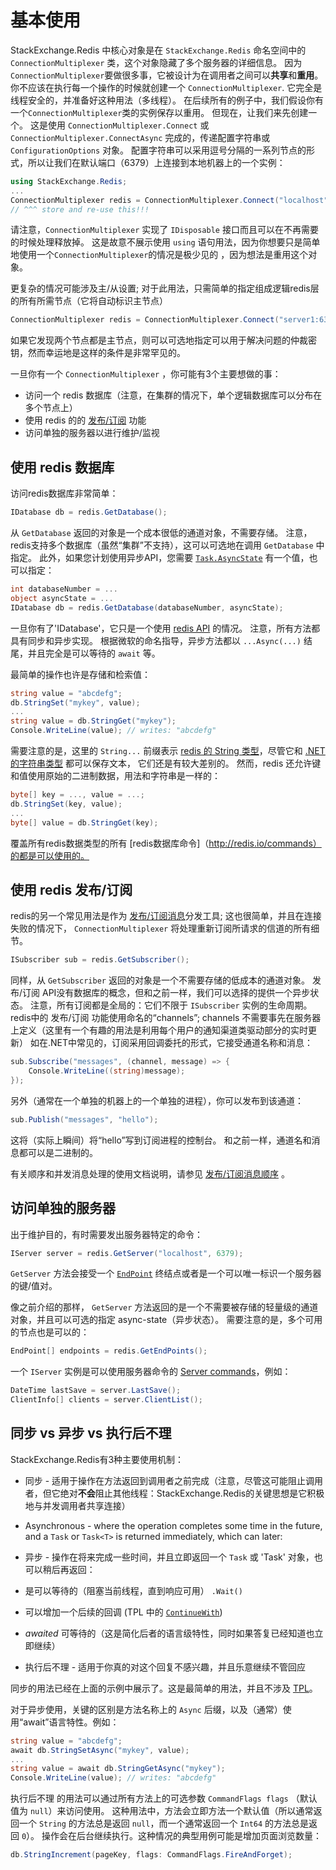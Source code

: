 ﻿基本使用
===

StackExchange.Redis 中核心对象是在 `StackExchange.Redis` 命名空间中的 `ConnectionMultiplexer`  类，这个对象隐藏了多个服务器的详细信息。
因为`ConnectionMultiplexer`要做很多事，它被设计为在调用者之间可以**共享**和**重用**。
你不应该在执行每一个操作的时候就创建一个 `ConnectionMultiplexer`. 它完全是线程安全的，并准备好这种用法（多线程）。
在后续所有的例子中，我们假设你有一个`ConnectionMultiplexer`类的实例保存以重用。 
但现在，让我们来先创建一个。 这是使用 `ConnectionMultiplexer.Connect` 或 `ConnectionMultiplexer.ConnectAsync` 完成的，传递配置字符串或`ConfigurationOptions` 对象。
配置字符串可以采用逗号分隔的一系列节点的形式，所以让我们在默认端口（6379）上连接到本地机器上的一个实例：

``` C#
using StackExchange.Redis;
...
ConnectionMultiplexer redis = ConnectionMultiplexer.Connect("localhost");
// ^^^ store and re-use this!!!
```

请注意，`ConnectionMultiplexer` 实现了 `IDisposable` 接口而且可以在不再需要的时候处理释放掉。
这是故意不展示使用 `using` 语句用法，因为你想要只是简单地使用一个`ConnectionMultiplexer`的情况是极少见的 ，因为想法是重用这个对象。

更复杂的情况可能涉及主/从设置; 对于此用法，只需简单的指定组成逻辑redis层的所有所需节点（它将自动标识主节点）

``` C#
ConnectionMultiplexer redis = ConnectionMultiplexer.Connect("server1:6379,server2:6379");
```

如果它发现两个节点都是主节点，则可以可选地指定可以用于解决问题的仲裁密钥，然而幸运地是这样的条件是非常罕见的。

一旦你有一个  `ConnectionMultiplexer` ，你可能有3个主要想做的事：

- 访问一个 redis 数据库（注意，在集群的情况下，单个逻辑数据库可以分布在多个节点上）
- 使用 redis 的的 [发布/订阅](http://redis.io/topics/pubsub) 功能
- 访问单独的服务器以进行维护/监视

使用 redis 数据库
---

访问redis数据库非常简单：

```C#
IDatabase db = redis.GetDatabase();
```
从 `GetDatabase` 返回的对象是一个成本很低的通道对象，不需要存储。
注意，redis支持多个数据库（虽然“集群”不支持），这可以可选地在调用 `GetDatabase` 中指定。
此外，如果您计划使用异步API，您需要 [`Task.AsyncState`][2] 有一个值，也可以指定：

```C#
int databaseNumber = ...
object asyncState = ...
IDatabase db = redis.GetDatabase(databaseNumber, asyncState);
```

一旦你有了'IDatabase'，它只是一个使用 [redis API](http://redis.io/commands) 的情况。 
注意，所有方法都具有同步和异步实现。 
根据微软的命名指导，异步方法都以 `...Async(...)` 结尾，并且完全是可以等待的 `await` 等。

最简单的操作也许是存储和检索值：

```C#
string value = "abcdefg";
db.StringSet("mykey", value);
...
string value = db.StringGet("mykey");
Console.WriteLine(value); // writes: "abcdefg"
```

需要注意的是，这里的 `String...` 前缀表示 [redis 的 String 类型](http://redis.io/topics/data-types)，尽管它和 [.NET 的字符串类型][3] 都可以保存文本， 它们还是有较大差别的。
然而，redis 还允许键和值使用原始的二进制数据，用法和字符串是一样的：

```C#
byte[] key = ..., value = ...;
db.StringSet(key, value);
...
byte[] value = db.StringGet(key);
```

覆盖所有redis数据类型的所有 [redis数据库命令]（http://redis.io/commands）的都是可以使用的。

使用 redis 发布/订阅
----

redis的另一个常见用法是作为 [发布/订阅消息](http://redis.io/topics/pubsub)分发工具;
这也很简单，并且在连接失败的情况下， `ConnectionMultiplexer` 将处理重新订阅所请求的信道的所有细节。

```C#
ISubscriber sub = redis.GetSubscriber();
```

同样，从 `GetSubscriber` 返回的对象是一个不需要存储的低成本的通道对象。
发布/订阅 API没有数据库的概念，但和之前一样，我们可以选择的提供一个异步状态。
注意，所有订阅都是全局的：它们不限于 `ISubscriber` 实例的生命周期。
redis中的 发布/订阅 功能使用命名的“channels”; channels 不需要事先在服务器上定义（这里有一个有趣的用法是利用每个用户的通知渠道类驱动部分的实时更新）
如在.NET中常见的，订阅采用回调委托的形式，它接受通道名称和消息：

```C#
sub.Subscribe("messages", (channel, message) => {
    Console.WriteLine((string)message);
});
```

另外（通常在一个单独的机器上的一个单独的进程），你可以发布到该通道：

```C#
sub.Publish("messages", "hello");
```

这将（实际上瞬间）将“hello”写到订阅进程的控制台。 和之前一样，通道名和消息都可以是二进制的。

有关顺序和并发消息处理的使用文档说明，请参见 [发布/订阅消息顺序](https://github.com/StackExchange/StackExchange.Redis/blob/master/Docs/PubSubOrder.md) 。

访问单独的服务器
---

出于维护目的，有时需要发出服务器特定的命令：

```C#
IServer server = redis.GetServer("localhost", 6379);
```

`GetServer` 方法会接受一个 [`EndPoint`](http://msdn.microsoft.com/en-us/library/system.net.endpoint(v=vs.110).aspx) 终结点或者是一个可以唯一标识一个服务器的键/值对。

像之前介绍的那样， `GetServer` 方法返回的是一个不需要被存储的轻量级的通道对象，并且可以可选的指定 async-state（异步状态）。
需要注意的是，多个可用的节点也是可以的：

```C#
EndPoint[] endpoints = redis.GetEndPoints();
```

一个 `IServer` 实例是可以使用服务器命令的 [Server commands](http://redis.io/commands#server)，例如：

```C#
DateTime lastSave = server.LastSave();
ClientInfo[] clients = server.ClientList();
```

同步 vs 异步 vs 执行后不理
---

StackExchange.Redis有3种主要使用机制：

- 同步 - 适用于操作在方法返回到调用者之前完成（注意，尽管这可能阻止调用者，但它绝对**不会**阻止其他线程：StackExchange.Redis的关键思想是它积极地与并发调用者共享连接）

- Asynchronous - where the operation completes some time in the future, and a `Task` or `Task<T>` is returned immediately, which can later:

- 异步 - 操作在将来完成一些时间，并且立即返回一个 `Task` 或 'Task<T>' 对象，也可以稍后再返回：

 - 是可以等待的（阻塞当前线程，直到响应可用） `.Wait()`
 - 可以增加一个后续的回调 (TPL 中的 [`ContinueWith`](http://msdn.microsoft.com/en-us/library/system.threading.tasks.task.continuewith(v=vs.110).aspx))
 - *awaited* 可等待的（这是简化后者的语言级特性，同时如果答复已经知道也立即继续） 

- 执行后不理 - 适用于你真的对这个回复不感兴趣，并且乐意继续不管回应

同步的用法已经在上面的示例中展示了。这是最简单的用法，并且不涉及 [TPL][1]。

对于异步使用，关键的区别是方法名称上的 `Async` 后缀，以及（通常）使用“await”语言特性。例如：

```C#
string value = "abcdefg";
await db.StringSetAsync("mykey", value);
...
string value = await db.StringGetAsync("mykey");
Console.WriteLine(value); // writes: "abcdefg"
```

执行后不理 的用法可以通过所有方法上的可选参数 `CommandFlags flags` （默认值为 `null`）来访问使用。
这种用法中，方法会立即方法一个默认值（所以通常返回一个 `String` 的方法总是返回 `null`，而一个通常返回一个 `Int64` 的方法总是返回 `0`）。
操作会在后台继续执行。这种情况的典型用例可能是增加页面浏览数量：

```C#
db.StringIncrement(pageKey, flags: CommandFlags.FireAndForget);
```

  [1]: http://msdn.microsoft.com/en-us/library/dd460717%28v=vs.110%29.aspx
  [2]: http://msdn.microsoft.com/en-us/library/system.threading.tasks.task.asyncstate(v=vs.110).aspx
  [3]: http://msdn.microsoft.com/en-us/library/system.string(v=vs.110).aspx